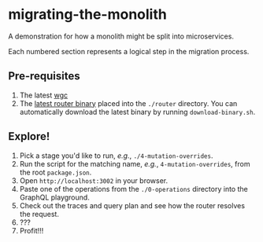 # migrating-the-monolith
A demonstration for how a monolith might be split into microservices.

Each numbered section represents a logical step in the migration process.

## Pre-requisites
1. The latest [wgc](https://www.npmjs.com/package/wgc)
2. The [latest router binary](https://github.com/wundergraph/cosmo/releases?q=router&expanded=true) placed into the 
`./router` directory. You can automatically download the latest binary by running `download-binary.sh`.

## Explore!
1. Pick a stage you'd like to run, _e.g._, `./4-mutation-overrides`.
2. Run the script for the matching name, _e.g._, `4-mutation-overrides`, from the root `package.json`.
3. Open `http://localhost:3002` in your browser.
4. Paste one of the operations from the `./0-operations` directory into the GraphQL playground.
5. Check out the traces and query plan and see how the router resolves the request.
6. ???
7. Profit!!!